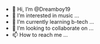 - 👋 Hi, I’m @Dreamboy19
- 👀 I’m interested in music ...
- 🌱 I’m currently learning b-tech ...
- 💞️ I’m looking to collaborate on ...
- 📫 How to reach me ...

<!---
Dreamboy19/Dreamboy19 is a ✨ special ✨ repository because its `README.md` (this file) appears on your GitHub profile.
You can click the Preview link to take a look at your changes.
--->
